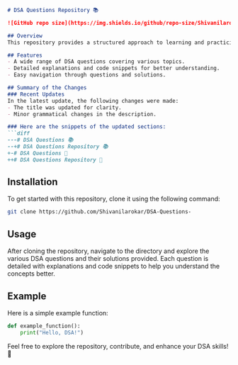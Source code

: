 ```markdown
# DSA Questions Repository 📚

![GitHub repo size](https://img.shields.io/github/repo-size/Shivanilarokar/DSA-Questions-) ![License](https://img.shields.io/badge/license-MIT-blue.svg)

## Overview
This repository provides a structured approach to learning and practicing Data Structures and Algorithms. It includes a variety of questions that cover essential topics in DSA.

## Features
- A wide range of DSA questions covering various topics.
- Detailed explanations and code snippets for better understanding.
- Easy navigation through questions and solutions.

## Summary of the Changes
### Recent Updates
In the latest update, the following changes were made:
- The title was updated for clarity.
- Minor grammatical changes in the description.

### Here are the snippets of the updated sections:
```diff
---# DSA Questions 📚
--+# DSA Questions Repository 📚
+-# DSA Questions 📖
++# DSA Questions Repository 📖
```

## Installation
To get started with this repository, clone it using the following command:
```bash
git clone https://github.com/Shivanilarokar/DSA-Questions-
```

## Usage
After cloning the repository, navigate to the directory and explore the various DSA questions and their solutions provided. Each question is detailed with explanations and code snippets to help you understand the concepts better.

## Example
Here is a simple example function:
```python
def example_function():
    print("Hello, DSA!")
```

Feel free to explore the repository, contribute, and enhance your DSA skills! 🚀
```